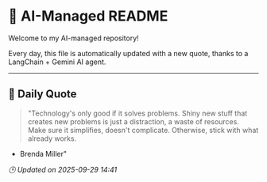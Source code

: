 # 🧠 AI-Managed README

Welcome to my AI-managed repository!

Every day, this file is automatically updated with a new quote, thanks to a LangChain + Gemini AI agent.

---

## 📅 Daily Quote

> "Technology's only good if it solves problems.
Shiny new stuff that creates new problems
is just a distraction, a waste of resources.
Make sure it simplifies, doesn't complicate.
Otherwise, stick with what already works.
- Brenda Miller"

*🕒 Updated on 2025-09-29 14:41*